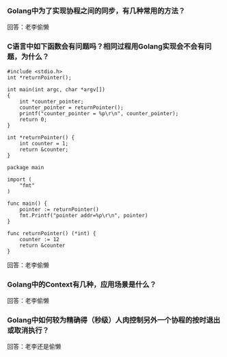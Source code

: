 ### Golang中为了实现协程之间的同步，有几种常用的方法？
回答：老李偷懒

### C语言中如下函数会有问题吗？相同过程用Golang实现会不会有问题，为什么？
````
#include <stdio.h>
int *returnPointer();

int main(int argc, char *argv[])
{
    int *counter_pointer;
    counter_pointer = returnPointer();
    printf("counter_pointer = %p\r\n", counter_pointer);
    return 0;
}

int *returnPointer() {
    int counter = 1;
    return &counter;
}
````
````
package main

import (
	"fmt"
)

func main() {
	pointer := returnPointer()
	fmt.Printf("pointer addr=%p\r\n", pointer)
}

func returnPointer() (*int) {
	counter := 12
	return &counter
}

````
回答：老李偷懒

### Golang中的Context有几种，应用场景是什么？
回答：老李偷懒

### Golang中如何较为精确得（秒级）人肉控制另外一个协程的按时退出或取消执行？
回答：老李还是偷懒